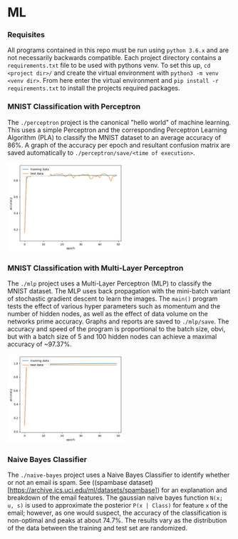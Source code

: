 # ML

### Requisites
All programs contained in this repo must be run using `python 3.6.x` and are not necessarily backwards compatible. Each project directory contains a `requirements.txt` file to be used with pythons venv. To set this up, `cd <project dir>/` and create the virtual environment with `python3 -m venv <venv dir>`. From here enter the virtual environment and `pip install -r requirements.txt` to install the projects required packages.

### MNIST Classification with Perceptron
The `./perceptron` project is the canonical "hello world" of machine learning. This uses a simple Perceptron and the corresponding Perceptron Learning Algorithm (PLA) to classify the MNIST dataset to an average accuracy of 86%. A graph of the accuracy per epoch and resultant confusion matrix are saved automatically to `./perceptron/save/<time of execution>`. 

<img src="https://github.com/andy-keene/ML/blob/master/assets/perceptron-high-eta.png" height="200">


### MNIST Classification with Multi-Layer Perceptron
The `./mlp` project uses a Multi-Layer Perceptron (MLP) to classify the MNIST dataset. The MLP uses back propagation with the mini-batch variant of stochastic gradient descent to learn the images. The `main()` program tests the effect of various hyper parameters such as momentum and the number of hidden nodes, as well as the effect of data volume on the networks prime accuracy. Graphs and reports are saved to `./mlp/save`. The accuracy and speed of the program is proportional to the batch size, obvi, but with a batch size of 5 and 100 hidden nodes can achieve a maximal accuracy of ~97.37%.

<img src="https://github.com/andy-keene/ML/blob/master/assets/mlp-low-batchsize.png" height="200">


### Naive Bayes Classifier
The `./naive-bayes` project uses a Naive Bayes Classifier to identify whether or not an email is spam. See  ((spambase dataset)[https://archive.ics.uci.edu/ml/datasets/spambase]) for an explanation and breakdown of the email features. The gaussian naive bayes function `N(x; u, s)` is used to approximate the posterior `P(x | Class)` for feature `x` of the email; however, as one would suspect, the accuracy of the classification is non-optimal and peaks at about 74.7%. The results vary as the distribution of the data between the training and test set are randomized.
